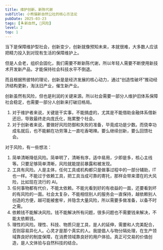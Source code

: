 ```yaml
---
title: 维护创新，新陈代谢
subTitle: 小熊猫新自然公社的核心方法论
pubDate: 2025-03-23
tags: [🏝新自然, 🌋风险]
level: 2
top: 1
---
```


当下是保障维护型社会，创新变少，创新就像预知未来，本就很难，大多数人应该把精力投入到对现有生活的保障维护上。

但是人会老，组织会固化，我们需要不断新陈代谢，所以年轻人需要不断使用新技术开发新产品，才能保持社会科技水平不倒退。

而且根据熊彼特的理论，创新是是经济发展的核心动力，通过“创造性破坏”推动经济结构更新，淘汰旧产业，催生新产业。

创新虽然有风险，但也是利润的关键来源。所以社会需要一部分人维护旧体系保障社会稳定，也需要一部分人创新来打破旧格局。

1. 对于维护者来说，关键是干实事，不能搞虚的，尤其是不能借助金融体系借新还旧，导致最终走向庞氏化，拖累整个社会。
2. 对于创新者来说，要做好风险防御和失败的准备，毕竟成功是少数。而侥幸功成名就后，也不能躺在功劳簿上一直吃香喝辣。要么继续创新，要么回馈社会。

对于风险，有一些想法：

1. 简单清晰降低风险。简单明了，清晰有序，适中易用，少即是多，核心主线等。只要足够简单清晰，风险就能提前暴露和被发现。
2. 工具有风险。人是主体，任何工具或机构都只是做事过程中的一部分辅助，IT也一样。不能过于依赖工具，把工具当成可靠的寄托，那样会带来潜在的大风险，比如现在流行的 AI。
3. 任何事物都有代价，不能太依赖。不能光看到好的有收益的一面，还要看到坏的有风险的一面。社会太复杂，不能相信别人的服务会一直保持，越依赖别人创造的方便，越可能被套牢，并隐含大量风险，所以需要多做准备，以备不时之需。
4. 依赖钱不能解决风险。钱不能解决所有问题，很多问题也不需要钱来解决，不能太依赖钱。
5. 理性的风险。理性、科技、物质只是工具，是人的延伸，需要和人完美配合，否则容易异化人。心灵才是那个真实的人。我提倡人与物分隔处理，在生产领域靠良好的制度保障，在消费领域靠良好的用户体验。真正可交易的价值创造，是人文体验与自然科技的结合。
